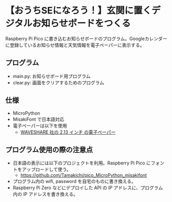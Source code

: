 # 【おうちSEになろう！】玄関に置くデジタルお知らせボードをつくる
Raspberry Pi Pico に書き込むお知らせボードのプログラム。Googleカレンダーに登録しているお知らせ情報と天気情報を電子ペーパーに表示する。

## プログラム
- main.py: お知らせボード用プログラム
- clear.py: 画面をクリアするためのプログラム

## 仕様
- MicroPython
- MisakiFont で日本語対応
- 電子ペーパーは以下を使用
  - [WAVESHARE 社の 2.13 インチ の電子ペーパー](https://www.switch-science.com/products/7321)

## プログラム使用の際の注意点
  - 日本語の表示には以下のプロジェクトを利用。Raspberry Pi Pico にフォントをアップロードして使う。
    - https://github.com/Tamakichi/pico_MicroPython_misakifont
  - プログラム内の wifi, password を自宅のものに書き換える。
  - Raspberry Pi Zero などにデプロイした API の IP アドレスに、プログラム内の IP アドレスを書き換える。
